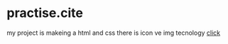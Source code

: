 # practise.cite
my project is makeing a html and css
there is icon ve img tecnology
[click](https://ozkan4186.github.io/Mypractise_site/)
